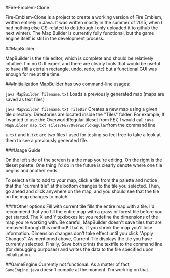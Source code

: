#Fire-Emblem-Clone

Fire-Emblem-Clone is a project to create a working version of Fire Emblem, written entirely in Java. It was written mostly in the summer of 2015, when I had nothing else CS-related to do (though I only uploaded it to github the next winter). The Map Builder is currently fully functional, but the game engine itself is still in the development process. 

##MapBuilder

MapBuilder is the tile editor, which is complete and should be relatively intuitive. I'm no GUI expert and there are clearly tools that would be useful to have (fill a certain rectangle, undo, redo, etc) but a functional GUI was enough for me at the time.

###Initialization
MapBuilder has two command-line usages:

```java MapBuilder filename.txt```
Loads a previously generated map (maps are saved as text files)

```java MapBuilder filename.txt TileDir```
Creates a new map using a given tile directory. Directories are located inside the "Tiles" folder. For example, If I wanted to use the OverworldRegular tileset from FE7, I would call `java MapBuilder map.txt Tiles/FE7/OverworldRegular`from the command line.

`a.txt` and `b.txt` are two files I used for testing so feel free to take a look at them to see a previously generated file.

###Usage Guide

On the left side of the screen is a the map you're editing. On the right is the tileset palette. One thing I'd do in the future is clearly denote where one tile begins and another ends. 

To select a tile to add to your map, click a tile from the palette and notice that the "current tile" at the bottom changes to the tile you selected. 
Then, go ahead and click anywhere on the map, and you should see that the tile on the map changes to match!

####Other options
Fill with current tile fills the entire map with a tile. I'd recommend that you fill the entire map with a grass or forest tile before you get started. 
The X and Y textboxes let you redefine the dimensions of the map you're working with. Be careful, MapBuilder doesn't save tiles that are removed through this method! That is, if you shrink the map you'll lose information. 
Dimension changes don't take effect until you click "Apply Changes".
As mentioned above, Current Tile displays the tile you have currently selected. Finally, Save both prints the textfile to the command line (for debugging purposes) and writes the data to the file specified upon initialization.

##GameEngine
Currently not functional. As a matter of fact, `GameEngine.java` doesn't compile at the moment. I'm working on that. 
